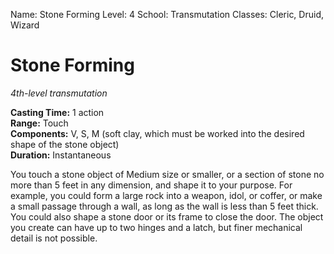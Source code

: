 Name: Stone Forming
Level: 4
School: Transmutation
Classes: Cleric, Druid, Wizard

# Stone Forming 
_4th-level transmutation_ 

**Casting Time:** 1 action    
**Range:** Touch    
**Components:** V, S, M (soft clay, which must be worked into the desired shape of the stone object)    
**Duration:** Instantaneous 

You touch a stone object of Medium size or smaller, or a section of stone no more than 5 feet in any dimension, and shape it to your purpose. For example, you could form a large rock into a weapon, idol, or coffer, or make a small passage through a wall, as long as the wall is less than 5 feet thick. You could also shape a stone door or its frame to close the door. The object you create can have up to two hinges and a latch, but finer mechanical detail is not possible.